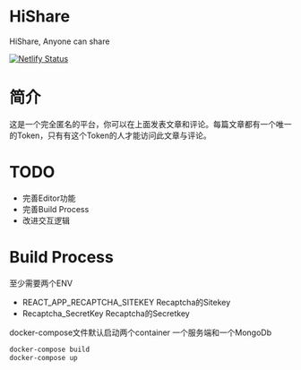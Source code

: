 # HiShare
HiShare, Anyone can share

[![Netlify Status](https://api.netlify.com/api/v1/badges/88d7032b-d5e1-4d85-a2c2-fe778687ac0d/deploy-status)](https://app.netlify.com/sites/laughing-turing-d49777/deploys)

# 简介
这是一个完全匿名的平台，你可以在上面发表文章和评论。每篇文章都有一个唯一的Token，只有有这个Token的人才能访问此文章与评论。

# TODO
* 完善Editor功能
* 完善Build Process
* 改进交互逻辑

# Build Process
至少需要两个ENV

* REACT_APP_RECAPTCHA_SITEKEY Recaptcha的Sitekey
* Recaptcha_SecretKey Recaptcha的Secretkey

docker-compose文件默认启动两个container 一个服务端和一个MongoDb
```bash
docker-compose build
docker-compose up
```
